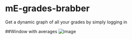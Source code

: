 # mE-grades-brabber
Get a dynamic graph of all your grades by simply logging in

##Window with averages
![image](https://user-images.githubusercontent.com/92086533/179632042-a7f23e46-7d0b-40ab-a1c6-4adf87e353fd.png)
